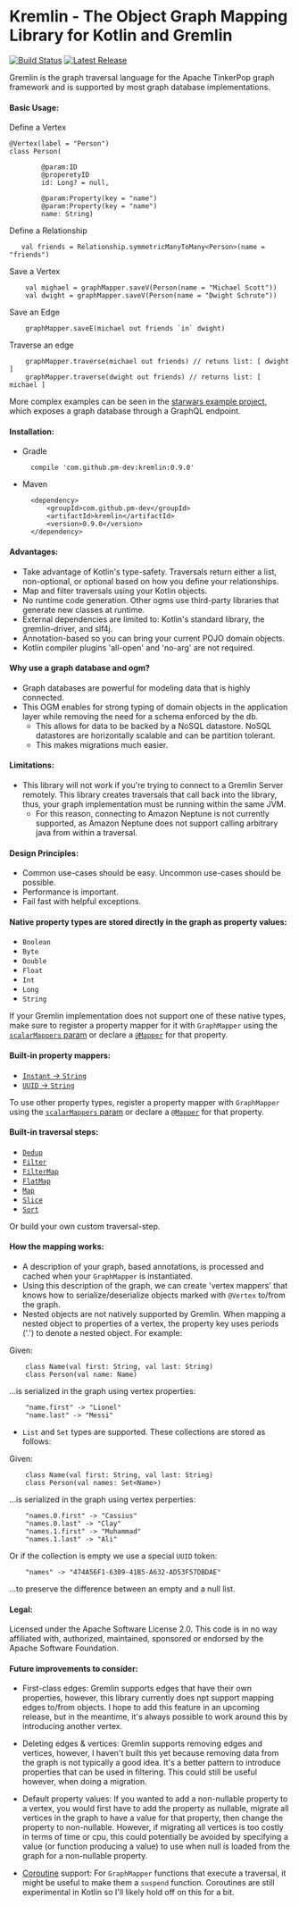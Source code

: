 # Kremlin - The Object Graph Mapping Library for Kotlin and Gremlin

[![Build Status](https://travis-ci.org/pm-dev/kremlin.svg?branch=master)](https://travis-ci.org/pm-dev/kremlin)
[![Latest Release](https://maven-badges.herokuapp.com/maven-central/com.github.pm-dev/kremlin/badge.svg)](https://maven-badges.herokuapp.com/maven-central/com.github.pm-dev/kremlin/)

Gremlin is the graph traversal language for the Apache TinkerPop graph framework and is
supported by most graph database implementations.

#### Basic Usage:

Define a Vertex

    @Vertex(label = "Person")
    class Person(
    
            @param:ID
            @properetyID
            id: Long? = null,
               
            @param:Property(key = "name")
            @param:Property(key = "name")
            name: String)
    
Define a Relationship

       val friends = Relationship.symmetricManyToMany<Person>(name = "friends")

Save a Vertex

        val mighael = graphMapper.saveV(Person(name = "Michael Scott"))
        val dwight = graphMapper.saveV(Person(name = "Dwight Schrute"))
        
Save an Edge

        graphMapper.saveE(michael out friends `in` dwight)
        
Traverse an edge

        graphMapper.traverse(michael out friends) // retuns list: [ dwight ]
        graphMapper.traverse(dwight out friends) // returns list: [ michael ]        

More complex examples can be seen in the [starwars example project](https://github.com/pm-dev/kremlin/tree/master/example/src/main/kotlin/starwars), 
which exposes a graph database through a GraphQL endpoint.


#### Installation:

- Gradle
        
        compile 'com.github.pm-dev:kremlin:0.9.0'

- Maven

        <dependency>
            <groupId>com.github.pm-dev</groupId>
            <artifactId>kremlin</artifactId>
            <version>0.9.0</version>
        </dependency>
        
        
#### Advantages:

- Take advantage of Kotlin's type-safety. Traversals return either a list, non-optional, or optional based on
how you define your relationships.
- Map and filter traversals using your Kotlin objects.
- No runtime code generation. Other ogms use third-party libraries that generate new classes at runtime.
- External dependencies are limited to: Kotlin's standard library, the gremlin-driver, and slf4j. 
- Annotation-based so you can bring your current POJO domain objects.
- Kotlin compiler plugins 'all-open' and 'no-arg' are not required.


#### Why use a graph database and ogm?

- Graph databases are powerful for modeling data that is highly connected.
- This OGM enables for strong typing of domain objects in the application layer while removing the need for a schema enforced by the db.
    - This allows for data to be backed by a NoSQL datastore. NoSQL datastores are horizontally scalable and can be partition tolerant.
    - This makes migrations much easier.

#### Limitations:

- This library will not work if you're trying to connect to a Gremlin Server remotely. This library creates traversals
that call back into the library, thus, your graph implementation must be running within the same JVM.
    - For this reason, connecting to Amazon Neptune is not currently supported, as Amazon Neptune does not support
    calling arbitrary java from within a traversal.


#### Design Principles:

- Common use-cases should be easy. Uncommon use-cases should be possible.
- Performance is important.
- Fail fast with helpful exceptions.


#### Native property types are stored directly in the graph as property values:

- `Boolean`
- `Byte`
- `Double`
- `Float`
- `Int`
- `Long`
- `String`

If your Gremlin implementation does not support one of these native types, make sure to register a 
property mapper for it with `GraphMapper` using the [`scalarMappers` param](https://github.com/pm-dev/kremlin/blob/master/kremlin/src/main/kotlin/org/apache/tinkerpop/gremlin/ogm/GraphMapper.kt#L50) 
or declare a [`@Mapper`](https://github.com/pm-dev/kremlin/blob/master/kremlin/src/main/kotlin/org/apache/tinkerpop/gremlin/ogm/annotations/Mapper.kt) for that property.


#### Built-in property mappers:

- [`Instant` -> `String`](https://github.com/pm-dev/kremlin/blob/master/kremlin/src/main/kotlin/org/apache/tinkerpop/gremlin/ogm/mappers/scalar/InstantPropertyMapper.kt)
- [`UUID` -> `String`](https://github.com/pm-dev/kremlin/blob/master/kremlin/src/main/kotlin/org/apache/tinkerpop/gremlin/ogm/mappers/scalar/UUIDPropertyMapper.kt)

To use other property types, register a property mapper with `GraphMapper` using the [`scalarMappers` param](https://github.com/pm-dev/kremlin/blob/master/kremlin/src/main/kotlin/org/apache/tinkerpop/gremlin/ogm/GraphMapper.kt#L50) or declare
a [`@Mapper`](https://github.com/pm-dev/kremlin/blob/master/kremlin/src/main/kotlin/org/apache/tinkerpop/gremlin/ogm/annotations/Mapper.kt) for that property.


#### Built-in traversal steps:

- [`Dedup`](https://github.com/pm-dev/kremlin/blob/master/kremlin/src/main/kotlin/org/apache/tinkerpop/gremlin/ogm/relationships/steps/Dedup.kt)
- [`Filter`](https://github.com/pm-dev/kremlin/blob/master/kremlin/src/main/kotlin/org/apache/tinkerpop/gremlin/ogm/relationships/steps/Filter.kt)
- [`FilterMap`](https://github.com/pm-dev/kremlin/blob/master/kremlin/src/main/kotlin/org/apache/tinkerpop/gremlin/ogm/relationships/steps/FilterMap.kt)
- [`FlatMap`](https://github.com/pm-dev/kremlin/blob/master/kremlin/src/main/kotlin/org/apache/tinkerpop/gremlin/ogm/relationships/steps/FlatMap.kt)
- [`Map`](https://github.com/pm-dev/kremlin/blob/master/kremlin/src/main/kotlin/org/apache/tinkerpop/gremlin/ogm/relationships/steps/Map.kt)
- [`Slice`](https://github.com/pm-dev/kremlin/blob/master/kremlin/src/main/kotlin/org/apache/tinkerpop/gremlin/ogm/relationships/steps/Slice.kt)
- [`Sort`](https://github.com/pm-dev/kremlin/blob/master/kremlin/src/main/kotlin/org/apache/tinkerpop/gremlin/ogm/relationships/steps/Sort.kt)

Or build your own custom traversal-step. 

#### How the mapping works:

- A description of your graph, based annotations, is processed and cached when your `GraphMapper` is instantiated.
- Using this description of the graph, we can create 'vertex mappers' that knows how to serialize/deserialize objects marked with `@Vertex` to/from
the graph.
- Nested objects are not natively supported by Gremlin. When mapping a nested object to properties of a vertex, 
the property key uses periods ('.') to denote a nested object. For example:

Given:

        class Name(val first: String, val last: String)
        class Person(val name: Name)

...is serialized in the graph using vertex properties:

        "name.first" -> "Lionel"
        "name.last" -> "Messi"

- `List` and `Set` types are supported. These collections are stored as follows:

Given:

        class Name(val first: String, val last: String)
        class Person(val names: Set<Name>)
        
...is serialized in the graph using vertex perperties:

        "names.0.first" -> "Cassius"
        "names.0.last" -> "Clay"
        "names.1.first" -> "Muhammad"
        "names.1.last" -> "Ali"
        
Or if the collection is empty we use a special `UUID` token:

        "names" -> "474A56F1-6309-41B5-A632-AD53F57DBDAE"                

...to preserve the difference between an empty and a null list.


#### Legal:

Licensed under the Apache Software License 2.0. 
This code is in no way affiliated with, authorized, maintained, sponsored or endorsed by the Apache Software Foundation.


#### Future improvements to consider:

- First-class edges:
Gremlin supports edges that have their own properties, however, this library currently 
does npt support mapping edges to/from objects. I hope to add this feature in an upcoming release, but in the 
meantime, it's always possible to work around this by introducing another vertex. 

- Deleting edges & vertices:
Gremlin supports removing edges and vertices, however, I haven't built this yet because removing data
from the graph is not typically a good idea. It's a better pattern to introduce properties that can be used
in filtering. This could still be useful however, when doing a migration.

- Default property values:
If you wanted to add a non-nullable property to a vertex, you would first have to add the property as nullable,
migrate all vertices in the graph to have a value for that property, then change the property to non-nullable.
However, if migrating all vertices is too costly in terms of time or cpu, this could potentially be avoided by
specifying a value (or function producing a value) to use when null is loaded from the graph for a non-nullable property.

- [Coroutine](https://kotlinlang.org/docs/reference/coroutines.html) support:
For `GraphMapper` functions that execute a traversal, it might be useful to make them a `suspend` function.
Coroutines are still experimental in Kotlin so I'll likely hold off on this for a bit.
